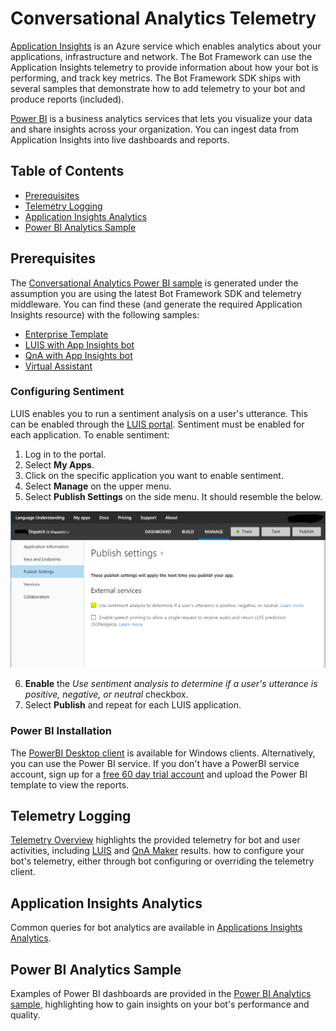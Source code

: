 # Conversational Analytics Telemetry

[Application Insights](https://azure.microsoft.com/en-us/services/application-insights/) is an Azure service which enables analytics about your applications, infrastructure and network. The Bot Framework can use the  Application Insights telemetry to provide information about how your bot is performing, and track key metrics. The Bot Framework SDK ships with several samples that demonstrate how to add telemetry to your bot and produce reports (included).

[Power BI](https://powerbi.microsoft.com/) is a business analytics services that lets you visualize your data and share insights across your organization. You can ingest data from Application Insights into live dashboards and reports.

## Table of Contents

- [Prerequisites](#prerequisites)
- [Telemetry Logging](#telemetry-logging)
- [Application Insights Analytics](#application-insights-analytics)
- [Power BI Analytics Sample](#power-bi-analytics-sample)

## Prerequisites

The [Conversational Analytics Power BI sample](https://aka.ms/botPowerBiTemplate) is generated under the assumption you are using the latest Bot Framework SDK and telemetry middleware. You can find these (and generate the required Application Insights resource) with the following samples:

- [Enterprise Template](https://github.com/Microsoft/AI/blob/master/templates/Enterprise-Template/README.md)
- [LUIS with App Insights bot](https://github.com/Microsoft/BotBuilder-Samples/tree/master/samples/csharp_dotnetcore/21.luis-with-appinsights)
- [QnA with App Insights bot](https://github.com/Microsoft/BotBuilder-Samples/tree/master/samples/csharp_dotnetcore/20.qna-with-appinsights)
- [Virtual Assistant](https://github.com/Microsoft/AI/tree/master/solutions/Virtual-Assistant)

### Configuring Sentiment

LUIS enables you to run a sentiment analysis on a user's utterance. This can be enabled through the [LUIS portal](https://www.luis.ai).
Sentiment must be enabled for each application. To enable sentiment:

1. Log in to the portal.
2. Select **My Apps**.
3. Click on the specific application you want to enable sentiment.
4. Select **Manage** on the upper menu.
5. Select **Publish Settings** on the side menu. It should resemble the below.

![Enabling Sentiment](../media/enable_sentiment.png)

6. **Enable** the *Use sentiment analysis to determine if a user's utterance is positive, negative, or neutral* checkbox.
7. Select **Publish** and repeat for each LUIS application.

### Power BI Installation

The [PowerBI Desktop client](https://aka.ms/pbidesktopstore) is available for Windows clients.
Alternatively, you can use the Power BI service. If you don't have a PowerBI service account, sign up for a [free 60 day trial account](https://app.powerbi.com/signupredirect?pbi_source=web) and upload the Power BI template to view the reports.

## Telemetry Logging

[Telemetry Overview](../reference/analytics/telemetrylogging.md) highlights the provided telemetry for bot and user activities, including [LUIS](https://www.luis.ai/) and [QnA Maker](https://www.qnamaker.ai/) results. how to configure your bot's telemetry, either through bot configuring or overriding the telemetry client.

## Application Insights Analytics

Common queries for bot analytics are available in [Applications Insights Analytics](../reference/analytics/applicationinsights.md).

## Power BI Analytics Sample

Examples of Power BI dashboards are provided in the [Power BI Analytics sample](../reference/analytics/powerbi.md), highlighting how to gain insights on your bot's performance and quality.
